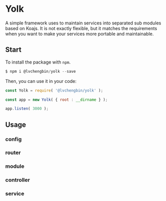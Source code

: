 # Yolk

A simple framework uses to maintain services into separated sub modules based on Koajs. It is not exactly flexible, but it matches the requirements when you want to make your services more portable and maintainable.

## Start

To install the package with `npm`.

```js
$ npm i @lvchengbin/yolk --save
```
Then, you can use it in your code:
```js
const Yolk = require( '@lvchengbin/yolk' );

const app = new Yolk( { root : __dirname } );

app.listen( 3000 );
```

## Usage

### config

### router

### module

### controller

### service
